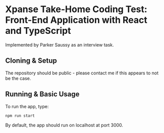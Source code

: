 # Xpanse Take-Home Coding Test: Front-End Application with React and TypeScript

Implemented by Parker Saussy as an interview task.

## Cloning & Setup
The repository should be public - please contact me if this appears to not be the case.

## Running & Basic Usage
To run the app, type:

```npm run start``` 

By default, the app should run on localhost at port 3000.